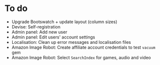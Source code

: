 # To do

- Upgrade Bootswatch + update layout (column sizes)
- Devise: Self-registration
- Admin panel: Add new user
- Admin panel: Edit users' account settings
- Localisation: Clean up error messages and localisation files
- Amazon Image Robot: Create affiliate account credentials to test `vacuum` gem
- Amazon Image Robot: Select `SearchIndex` for games, audio and video
